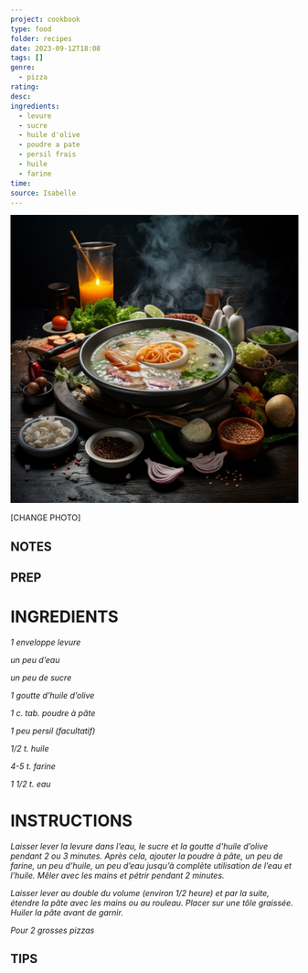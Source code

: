 ```yaml
---
project: cookbook
type: food
folder: recipes
date: 2023-09-12T18:08
tags: []
genre:
  - pizza
rating: 
desc: 
ingredients:
  - levure
  - sucre
  - huile d'olive
  - poudre a pate
  - persil frais
  - huile
  - farine
time: 
source: Isabelle
---
```


![IMAGE](_default.png)


[CHANGE PHOTO]


## NOTES




## PREP


# INGREDIENTS

_1 enveloppe levure_

_un peu d’eau_

_un peu de sucre_

_1 goutte d’huile d’olive_

_1 c. tab. poudre à pâte_

_1 peu persil (facultatif)_

_1/2 t. huile_

_4-5 t. farine_

_1 1/2 t. eau_



# INSTRUCTIONS

_Laisser lever la levure dans l’eau, le sucre et_
_la goutte d’huile d’olive pendant 2 ou 3 minutes._
_Après cela, ajouter la poudre à pâte, un_
_peu de farine, un peu d’huile, un peu d’eau_
_jusqu’à complète utilisation de l’eau et l’huile._
_Mêler avec les mains et pétrir pendant 2_
_minutes._

_Laisser lever au double du volume_
_(environ 1/2 heure) et par la suite, étendre_
_la pâte avec les mains ou au rouleau. Placer_
_sur une tôle graissée. Huiler la pâte avant de_
_garnir._

_Pour 2 grosses pizzas_



## TIPS



